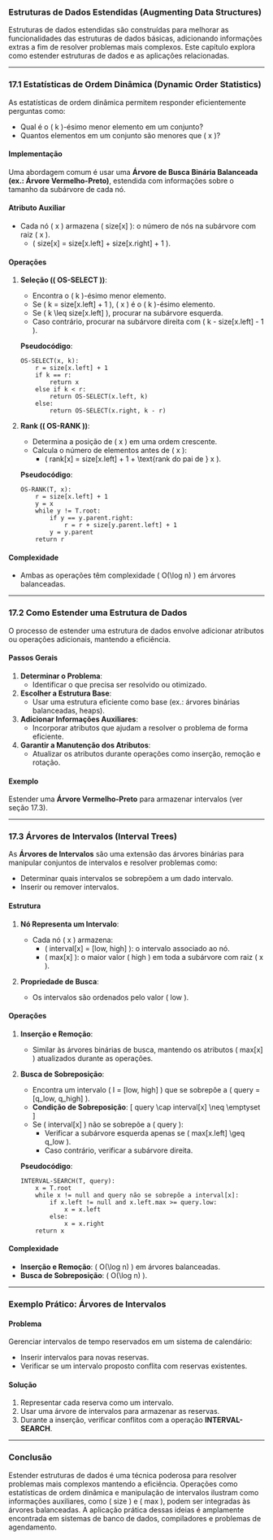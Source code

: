 ### **Estruturas de Dados Estendidas (Augmenting Data Structures)**

Estruturas de dados estendidas são construídas para melhorar as funcionalidades das estruturas de dados básicas, adicionando informações extras a fim de resolver problemas mais complexos. Este capítulo explora como estender estruturas de dados e as aplicações relacionadas.

---

### **17.1 Estatísticas de Ordem Dinâmica (Dynamic Order Statistics)**

As estatísticas de ordem dinâmica permitem responder eficientemente perguntas como:
- Qual é o \( k \)-ésimo menor elemento em um conjunto?
- Quantos elementos em um conjunto são menores que \( x \)?

#### **Implementação**
Uma abordagem comum é usar uma **Árvore de Busca Binária Balanceada (ex.: Árvore Vermelho-Preto)**, estendida com informações sobre o tamanho da subárvore de cada nó.

#### **Atributo Auxiliar**
- Cada nó \( x \) armazena \( size[x] \): o número de nós na subárvore com raiz \( x \).
  - \( size[x] = size[x.left] + size[x.right] + 1 \).

#### **Operações**
1. **Seleção (\( OS-SELECT \))**:
   - Encontra o \( k \)-ésimo menor elemento.
   - Se \( k = size[x.left] + 1 \), \( x \) é o \( k \)-ésimo elemento.
   - Se \( k \leq size[x.left] \), procurar na subárvore esquerda.
   - Caso contrário, procurar na subárvore direita com \( k - size[x.left] - 1 \).

   **Pseudocódigo**:
   ```pseudo
   OS-SELECT(x, k):
       r = size[x.left] + 1
       if k == r:
           return x
       else if k < r:
           return OS-SELECT(x.left, k)
       else:
           return OS-SELECT(x.right, k - r)
   ```

2. **Rank (\( OS-RANK \))**:
   - Determina a posição de \( x \) em uma ordem crescente.
   - Calcula o número de elementos antes de \( x \):
     - \( rank[x] = size[x.left] + 1 + \text{rank do pai de } x \).

   **Pseudocódigo**:
   ```pseudo
   OS-RANK(T, x):
       r = size[x.left] + 1
       y = x
       while y != T.root:
           if y == y.parent.right:
               r = r + size[y.parent.left] + 1
           y = y.parent
       return r
   ```

#### **Complexidade**
- Ambas as operações têm complexidade \( O(\log n) \) em árvores balanceadas.

---

### **17.2 Como Estender uma Estrutura de Dados**

O processo de estender uma estrutura de dados envolve adicionar atributos ou operações adicionais, mantendo a eficiência.

#### **Passos Gerais**
1. **Determinar o Problema**:
   - Identificar o que precisa ser resolvido ou otimizado.
2. **Escolher a Estrutura Base**:
   - Usar uma estrutura eficiente como base (ex.: árvores binárias balanceadas, heaps).
3. **Adicionar Informações Auxiliares**:
   - Incorporar atributos que ajudam a resolver o problema de forma eficiente.
4. **Garantir a Manutenção dos Atributos**:
   - Atualizar os atributos durante operações como inserção, remoção e rotação.

#### **Exemplo**
Estender uma **Árvore Vermelho-Preto** para armazenar intervalos (ver seção 17.3).

---

### **17.3 Árvores de Intervalos (Interval Trees)**

As **Árvores de Intervalos** são uma extensão das árvores binárias para manipular conjuntos de intervalos e resolver problemas como:
- Determinar quais intervalos se sobrepõem a um dado intervalo.
- Inserir ou remover intervalos.

#### **Estrutura**
1. **Nó Representa um Intervalo**:
   - Cada nó \( x \) armazena:
     - \( interval[x] = [low, high] \): o intervalo associado ao nó.
     - \( max[x] \): o maior valor \( high \) em toda a subárvore com raiz \( x \).

2. **Propriedade de Busca**:
   - Os intervalos são ordenados pelo valor \( low \).

#### **Operações**
1. **Inserção e Remoção**:
   - Similar às árvores binárias de busca, mantendo os atributos \( max[x] \) atualizados durante as operações.

2. **Busca de Sobreposição**:
   - Encontra um intervalo \( I = [low, high] \) que se sobrepõe a \( query = [q_low, q_high] \).
   - **Condição de Sobreposição**:
     \[
     query \cap interval[x] \neq \emptyset
     \]
   - Se \( interval[x] \) não se sobrepõe a \( query \):
     - Verificar a subárvore esquerda apenas se \( max[x.left] \geq q_low \).
     - Caso contrário, verificar a subárvore direita.

   **Pseudocódigo**:
   ```pseudo
   INTERVAL-SEARCH(T, query):
       x = T.root
       while x != null and query não se sobrepõe a interval[x]:
           if x.left != null and x.left.max >= query.low:
               x = x.left
           else:
               x = x.right
       return x
   ```

#### **Complexidade**
- **Inserção e Remoção**: \( O(\log n) \) em árvores balanceadas.
- **Busca de Sobreposição**: \( O(\log n) \).

---

### **Exemplo Prático: Árvores de Intervalos**

#### **Problema**
Gerenciar intervalos de tempo reservados em um sistema de calendário:
- Inserir intervalos para novas reservas.
- Verificar se um intervalo proposto conflita com reservas existentes.

#### **Solução**
1. Representar cada reserva como um intervalo.
2. Usar uma árvore de intervalos para armazenar as reservas.
3. Durante a inserção, verificar conflitos com a operação **INTERVAL-SEARCH**.

---

### **Conclusão**

Estender estruturas de dados é uma técnica poderosa para resolver problemas mais complexos mantendo a eficiência. Operações como estatísticas de ordem dinâmica e manipulação de intervalos ilustram como informações auxiliares, como \( size \) e \( max \), podem ser integradas às árvores balanceadas. A aplicação prática dessas ideias é amplamente encontrada em sistemas de banco de dados, compiladores e problemas de agendamento.